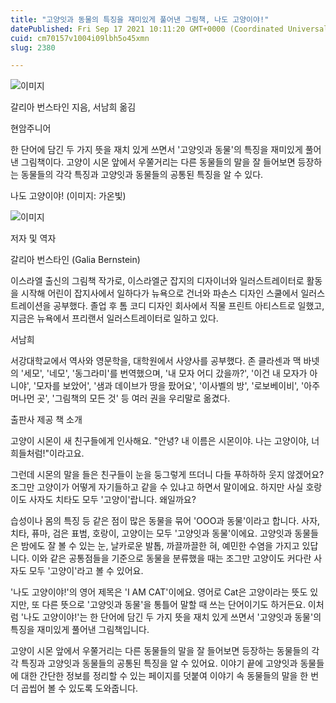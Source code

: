 ```yaml
---
title: "고양잇과 동물의 특징을 재미있게 풀어낸 그림책, 나도 고양이야!"
datePublished: Fri Sep 17 2021 10:11:20 GMT+0000 (Coordinated Universal Time)
cuid: cm70157v1004i09lbh5o45xmn
slug: 2380

---
```



![이미지](https://cdn.hashnode.com/res/hashnode/image/upload/v1739251007056/eee9509c-688f-461a-9097-d96999e2e4df.jpeg)

갈리아 번스타인 지음, 서남희 옮김

현암주니어

한 단어에 담긴 두 가지 뜻을 재치 있게 쓰면서 '고양잇과 동물'의 특징을 재미있게 풀어낸 그림책이다. 고양이 시몬 앞에서 우쭐거리는 다른 동물들의 말을 잘 들어보면 등장하는 동물들의 각각 특징과 고양잇과 동물들의 공통된 특징을 알 수 있다.

나도 고양이야! (이미지: 가온빛)

![이미지](https://cdn.hashnode.com/res/hashnode/image/upload/v1739251008502/bcd990d5-0974-4c9d-9057-a3aed090710f.jpeg)

저자 및 역자

갈리아 번스타인 (Galia Bernstein)

이스라엘 출신의 그림책 작가로, 이스라엘군 잡지의 디자이너와 일러스트레이터로 활동을 시작해 어린이 잡지사에서 일하다가 뉴욕으로 건너와 파손스 디자인 스쿨에서 일러스트레이션을 공부했다. 졸업 후 톰 코디 디자인 회사에서 직물 프린트 아티스트로 일했고, 지금은 뉴욕에서 프리랜서 일러스트레이터로 일하고 있다.

서남희

서강대학교에서 역사와 영문학을, 대학원에서 사양사를 공부했다. 존 클라센과 맥 바넷의 '세모', '네모', '동그라미'를 번역했으며, '내 모자 어디 갔을까?', '이건 내 모자가 아니야', '모자를 보았어', '샘과 데이브가 땅을 팠어요', '이사벨의 방', '로보베이비', '아주 머나먼 곳', '그림책의 모든 것' 등 여러 권을 우리말로 옮겼다.

출판사 제공 책 소개

고양이 시몬이 새 친구들에게 인사해요. "안녕? 내 이름은 시몬이야. 나는 고양이야, 너희들처럼!"이라고요.

그런데 시몬의 말을 들은 친구들이 눈을 둥그렇게 뜨더니 다들 푸하하하 웃지 않겠어요? 조그만 고양이가 어떻게 자기들하고 같을 수 있냐고 하면서 말이에요. 하지만 사실 호랑이도 사자도 치타도 모두 '고양이'랍니다. 왜일까요?

습성이나 몸의 특징 등 같은 점이 많은 동물을 묶어 'OOO과 동물'이라고 합니다. 사자, 치타, 퓨마, 검은 표범, 호랑이, 고양이는 모두 '고양잇과 동물'이에요. 고양잇과 동물들은 밤에도 잘 볼 수 있는 눈, 날카로운 발톱, 까끌까끌한 혀, 예민한 수염을 가지고 있답니다. 이와 같은 공통점들을 기준으로 동물을 분류했을 때는 조그만 고양이도 커다란 사자도 모두 '고양이'라고 볼 수 있어요.

'나도 고양이야!'의 영어 제목은 'I AM CAT'이에요. 영어로 Cat은 고양이라는 뜻도 있지만, 또 다른 뜻으로 '고양잇과 동물'을 통틀어 말할 때 쓰는 단어이기도 하거든요. 이처럼 '나도 고양이야!'는 한 단어에 담긴 두 가지 뜻을 재치 있게 쓰면서 '고양잇과 동물'의 특징을 재미있게 풀어낸 그림책입니다.

고양이 시몬 앞에서 우쭐거리는 다른 동물들의 말을 잘 들어보면 등장하는 동물들의 각각 특징과 고양잇과 동물들의 공통된 특징을 알 수 있어요. 이야기 끝에 고양잇과 동물들에 대한 간단한 정보를 정리할 수 있는 페이지를 덧붙여 이야기 속 동물들의 말을 한 번 더 곱씹어 볼 수 있도록 도와줍니다.